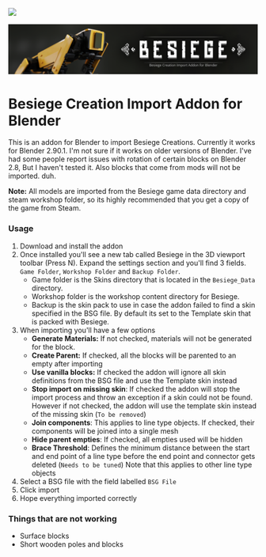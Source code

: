 ![](https://img.shields.io/badge/Code%20Quality-Crappy-orange) 

<img src="readme.assets/thumbnail_skin_update_git.png" alt="thumbnail_skin_update_git" style="zoom: 67%;" />

# Besiege Creation Import Addon for Blender

This is an addon for Blender to import Besiege Creations. Currently it works for Blender 2.90.1. I'm not sure if it works on older versions of Blender. I've had some people report issues with rotation of certain blocks on Blender 2.8, But I haven't tested it. Also blocks that come from mods will not be imported. duh.

**Note:** All models are imported from the Besiege game data directory and steam workshop folder, so its highly recommended that you get a copy of the game from Steam. 

### Usage

1. Download and install the addon
2. Once installed you'll see a new tab called Besiege in the 3D viewport toolbar (Press N). Expand the settings section and you'll find 3 fields. `Game Folder`, `Workshop Folder` and `Backup Folder`.
   - Game folder is the Skins directory that is located in the `Besiege_Data` directory. 
   - Workshop folder is the workshop content directory for Besiege.
   - Backup is the skin pack to use in case the addon failed to find a skin specified in the BSG file. By default its set to the Template skin that is packed with Besiege.
3. When importing you'll have a few options
   - **Generate Materials:** If not checked, materials will not be generated for the block. 
   - **Create Parent:** If checked, all the blocks will be parented to an empty after importing
   - **Use vanilla blocks:** If checked the addon will ignore all skin definitions from the BSG file and use the Template skin instead
   - **Stop import on missing skin**: If checked the addon will stop the import process and throw an exception if a skin could not be found. However if not checked, the addon will use the template skin instead of the missing skin (`To be removed`)
   - **Join components**: This applies to line type objects. If checked, their components will be joined into a single mesh
   - **Hide parent empties**: If checked, all empties used will be hidden
   - **Brace Threshold**: Defines the minimum distance between the start and end point of a line type before the end point and connector gets deleted (`Needs to be tuned`) Note that this applies to other line type objects
4. Select a BSG file with the field labelled `BSG File`
5. Click import
6. Hope everything imported correctly

### Things that are not working

- Surface blocks
- Short wooden poles and blocks
